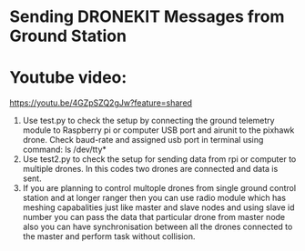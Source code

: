# Sending DRONEKIT Messages from Ground Station
# Youtube video: 
  https://youtu.be/4GZpSZQ2gJw?feature=shared
  
1. Use test.py to check the setup by connecting the ground telemetry module to Raspberry pi or computer USB port and airunit to the pixhawk drone. Check baud-rate and assigned usb port in terminal using command:
ls /dev/tty*
2. Use test2.py to check the setup for sending data from rpi or computer to multiple drones. In this codes two drones are connected and data is sent.
3. If you are planning to control multople drones from single ground control station and at  longer ranger then you can use radio module which has meshing capabalities just like master and slave nodes and using slave id number you can pass the data that particular drone from master node also you can have synchronisation between all the drones connected to the master and perform task without collision.

